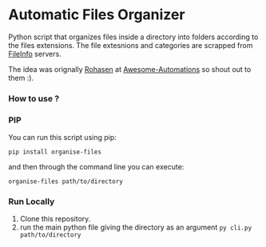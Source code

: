 # Automatic Files Organizer
Python script that organizes files inside a directory into folders according to the files extensions. The file extesnions and categories are scrapped from [FileInfo](https://fileinfo.com/filetypes/common) servers.

The idea was orignally [Rohasen](https://github.com/Roshaen) at [Awesome-Automations](https://github.com/Arsenic-ATG/Awesome-Automations/tree/master/Automations/messy-folder-cleaner) so shout out to them :).

### How to use ? <span class="emoji-outer emoji-sizer"><span class="emoji-inner" style="background: url(chrome-extension://immhpnclomdloikkpcefncmfgjbkojmh/emoji-data/sheet_apple_32.png);background-position:51.99764982373678% 4.054054054054054%;background-size:5418.75% 5418.75%" data-codepoints="1f4bb"></span></span>
### PIP
You can run this script using pip:
```console
pip install organise-files
```
and then through the command line you can execute:
```console
organise-files path/to/directory
```
### Run Locally
1. Clone this repository.
2. run the main python file giving the directory as an argument `py cli.py path/to/directory`


